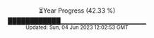 <p align="center">
⏳Year Progress (42.33 %) <br>
████████████▁▁▁▁▁▁▁▁▁▁▁▁▁▁▁▁▁▁ <br>
<sub>Updated: Sun, 04 Jun 2023 12:02:53 GMT</sub>
</p>

